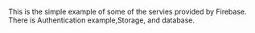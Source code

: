 This is the simple example of some of the servies provided by Firebase.
There is Authentication example,Storage, and database.
